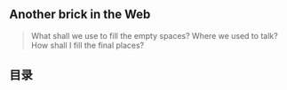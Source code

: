 ## Another brick in the Web


>   What shall we use to fill the empty spaces?
>   Where we used to talk?
>   How shall I fill the final places?


## 目录

<!-- Table of Content-->